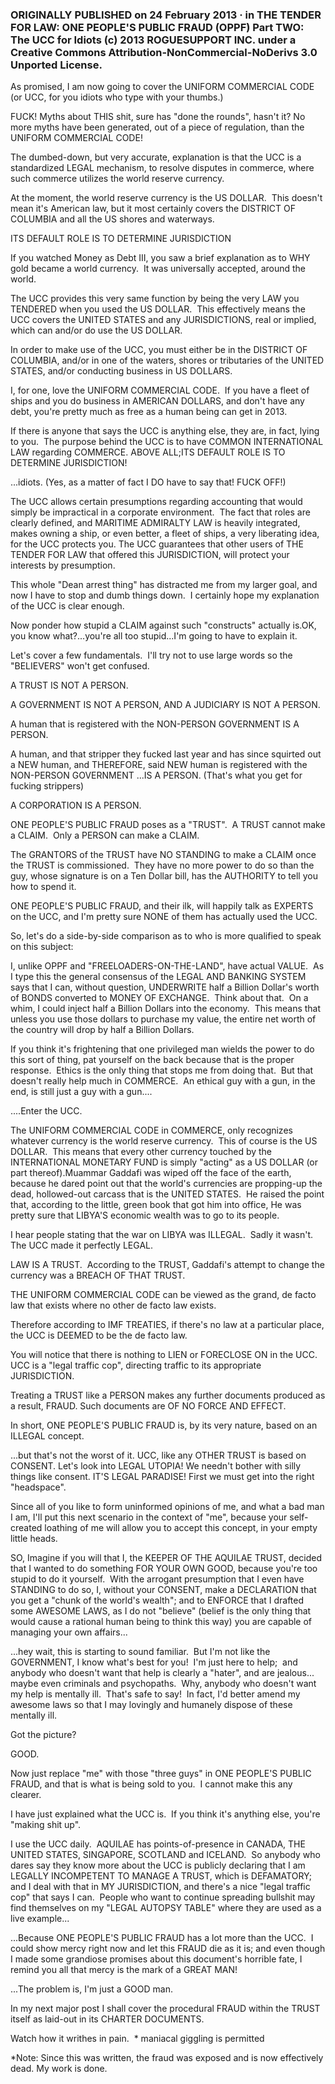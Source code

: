 ### ORIGINALLY PUBLISHED on 24 February 2013 · in THE TENDER FOR LAW: ONE PEOPLE'S PUBLIC FRAUD (OPPF) Part TWO: The UCC for Idiots (c) 2013 ROGUESUPPORT INC. under a Creative Commons Attribution-NonCommercial-NoDerivs 3.0 Unported License.

As promised, I am now going to cover the UNIFORM COMMERCIAL CODE (or UCC, for you idiots who type with your thumbs.)

FUCK! Myths about THIS shit, sure has "done the rounds", hasn't it? No more myths have been generated, out of a piece of regulation, than the UNIFORM COMMERCIAL CODE!

The dumbed-down, but very accurate, explanation is that the UCC is a standardized LEGAL mechanism, to resolve disputes in commerce, where such commerce utilizes the world reserve currency.

At the moment, the world reserve currency is the US DOLLAR.  This doesn't mean it's American law, but it most certainly covers the DISTRICT OF COLUMBIA and all the US shores and waterways.

ITS DEFAULT ROLE IS TO DETERMINE JURISDICTION

If you watched Money as Debt III, you saw a brief explanation as to WHY gold became a world currency.  It was universally accepted, around the world.

The UCC provides this very same function by being the very LAW you TENDERED when you used the US DOLLAR.  This effectively means the UCC covers the UNITED STATES and any JURISDICTIONS, real or implied, which can and/or do use the US DOLLAR.

In order to make use of the UCC, you must either be in the DISTRICT OF COLUMBIA, and/or in one of the waters, shores or tributaries of the UNITED STATES, and/or conducting business in US DOLLARS.

I, for one, love the UNIFORM COMMERCIAL CODE.  If you have a fleet of ships and you do business in AMERICAN DOLLARS, and don't have any debt, you're pretty much as free as a human being can get in 2013.

If there is anyone that says the UCC is anything else, they are, in fact, lying to you.  The purpose behind the UCC is to have COMMON INTERNATIONAL LAW regarding COMMERCE. ABOVE ALL;ITS DEFAULT ROLE IS TO DETERMINE JURISDICTION!

...idiots. (Yes, as a matter of fact I DO have to say that! FUCK OFF!)

The UCC allows certain presumptions regarding accounting that would simply be impractical in a corporate environment.  The fact that roles are clearly defined, and MARITIME ADMIRALTY LAW is heavily integrated, makes owning a ship, or even better, a fleet of ships, a very liberating idea, for the UCC protects you. The UCC guarantees that other users of THE TENDER FOR LAW that offered this JURISDICTION, will protect your interests by presumption.

This whole "Dean arrest thing" has distracted me from my larger goal, and now I have to stop and dumb things down.  I certainly hope my explanation of the UCC is clear enough.

Now ponder how stupid a CLAIM against such "constructs" actually is.OK, you know what?...you're all too stupid...I'm going to have to explain it.

Let's cover a few fundamentals.  I'll try not to use large words so the "BELIEVERS" won't get confused.

A TRUST IS NOT A PERSON.

A GOVERNMENT IS NOT A PERSON, AND A JUDICIARY IS NOT A PERSON.

A human that is registered with the NON-PERSON GOVERNMENT IS A PERSON.

A human, and that stripper they fucked last year and has since squirted out a NEW human, and THEREFORE, said NEW human is registered with the NON-PERSON GOVERNMENT ...IS A PERSON. (That's what you get for fucking strippers)

A CORPORATION IS A PERSON.

ONE PEOPLE'S PUBLIC FRAUD poses as a "TRUST".  A TRUST cannot make a CLAIM.  Only a PERSON can make a CLAIM.

The GRANTORS of the TRUST have NO STANDING to make a CLAIM once the TRUST is commissioned.  They have no more power to do so than the guy, whose signature is on a Ten Dollar bill, has the AUTHORITY to tell you how to spend it.

ONE PEOPLE'S PUBLIC FRAUD, and their ilk, will happily talk as EXPERTS on the UCC, and I'm pretty sure NONE of them has actually used the UCC.

So, let's do a side-by-side comparison as to who is more qualified to speak on this subject:

I, unlike OPPF and "FREELOADERS-ON-THE-LAND", have actual VALUE.  As I type this the general consensus of the LEGAL AND BANKING SYSTEM says that I can, without question, UNDERWRITE half a Billion Dollar's worth of BONDS converted to MONEY OF EXCHANGE.  Think about that.  On a whim, I could inject half a Billion Dollars into the economy.  This means that unless you use those dollars to purchase my value, the entire net worth of the country will drop by half a Billion Dollars.

If you think it's frightening that one privileged man wields the power to do this sort of thing, pat yourself on the back because that is the proper response.  Ethics is the only thing that stops me from doing that.  But that doesn't really help much in COMMERCE.  An ethical guy with a gun, in the end, is still just a guy with a gun....

....Enter the UCC.

The UNIFORM COMMERCIAL CODE in COMMERCE, only recognizes whatever currency is the world reserve currency.  This of course is the US DOLLAR.  This means that every other currency touched by the INTERNATIONAL MONETARY FUND is simply "acting" as a US DOLLAR (or part thereof).Muammar Gaddafi was wiped off the face of the earth, because he dared point out that the world's currencies are propping-up the dead, hollowed-out carcass that is the UNITED STATES.  He raised the point that, according to the little, green book that got him into office, He was pretty sure that LIBYA'S economic wealth was to go to its people.

I hear people stating that the war on LIBYA was ILLEGAL.  Sadly it wasn't.  The UCC made it perfectly LEGAL.

LAW IS A TRUST.  According to the TRUST, Gaddafi's attempt to change the currency was a BREACH OF THAT TRUST.

THE UNIFORM COMMERCIAL CODE can be viewed as the grand, de facto law that exists where no other de facto law exists.

Therefore according to IMF TREATIES, if there's no law at a particular place, the UCC is DEEMED to be the de facto law.

You will notice that there is nothing to LIEN or FORECLOSE ON in the UCC.  UCC is a "legal traffic cop", directing traffic to its appropriate JURISDICTION.

Treating a TRUST like a PERSON makes any further documents produced as a result, FRAUD. Such documents are OF NO FORCE AND EFFECT.

In short, ONE PEOPLE'S PUBLIC FRAUD is, by its very nature, based on an ILLEGAL concept.

...but that's not the worst of it. UCC, like any OTHER TRUST is based on CONSENT. Let's look into LEGAL UTOPIA! We needn't bother with silly things like consent. IT'S LEGAL PARADISE! First we must get into the right "headspace".

Since all of you like to form uninformed opinions of me, and what a bad man I am, I'll put this next scenario in the context of "me", because your self-created loathing of me will allow you to accept this concept, in your empty little heads.

SO, Imagine if you will that I, the KEEPER OF THE AQUILAE TRUST, decided that I wanted to do something FOR YOUR OWN GOOD, because you're too stupid to do it yourself.  With the arrogant presumption that I even have STANDING to do so, I, without your CONSENT, make a DECLARATION that you get a "chunk of the world's wealth"; and to ENFORCE that I drafted some AWESOME LAWS, as I do not "believe" (belief is the only thing that would cause a rational human being to think this way) you are capable of managing your own affairs...

...hey wait, this is starting to sound familiar.  But I'm not like the GOVERNMENT, I know what's best for you!  I'm just here to help;  and anybody who doesn't want that help is clearly a "hater", and are jealous... maybe even criminals and psychopaths.  Why, anybody who doesn't want my help is mentally ill.  That's safe to say!  In fact, I'd better amend my awesome laws so that I may lovingly and humanely dispose of these mentally ill.

Got the picture?

GOOD.

Now just replace "me" with those "three guys" in ONE PEOPLE'S PUBLIC FRAUD, and that is what is being sold to you.  I cannot make this any clearer.

I have just explained what the UCC is.  If you think it's anything else, you're "making shit up".

I use the UCC daily.  AQUILAE has points-of-presence in CANADA, THE UNITED STATES, SINGAPORE, SCOTLAND and ICELAND.  So anybody who dares say they know more about the UCC is publicly declaring that I am LEGALLY INCOMPETENT TO MANAGE A TRUST, which is DEFAMATORY; and I deal with that in MY JURISDICTION, and there's a nice "legal traffic cop" that says I can.  People who want to continue spreading bullshit may find themselves on my "LEGAL AUTOPSY TABLE" where they are used as a live example...

...Because ONE PEOPLE'S PUBLIC FRAUD has a lot more than the UCC.  I could show mercy right now and let this FRAUD die as it is; and even though I made some grandiose promises about this document's horrible fate, I remind you all that mercy is the mark of a GREAT MAN!

...The problem is, I'm just a GOOD man.

In my next major post I shall cover the procedural FRAUD within the TRUST itself as laid-out in its CHARTER DOCUMENTS.

Watch how it writhes in pain.  * maniacal giggling is permitted

*Note: Since this was written, the fraud was exposed and is now effectively dead. My work is done.
